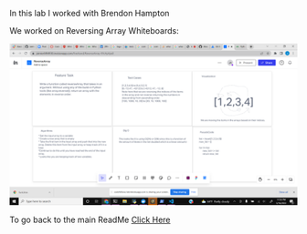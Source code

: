 In this lab I worked with Brendon Hampton

We worked on Reversing Array Whiteboards:

![See my work here](/python/code_challenges/array-reverse/Reverse_Array.png)

To go back to the main ReadMe [Click Here](../../README.md)

